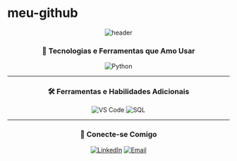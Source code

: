 # meu-github

<div align="center">

![header](https://capsule-render.vercel.app/api?type=waving&color=0:FF5733,100:900C3F&height=250&section=header&text=👋%20Bem-vindo!&fontSize=50&fontAlignY=35&fontColor=ffffff&desc=%20%20%20&descAlignY=60)


<div align="center">

### 🚀 **Tecnologias e Ferramentas que Amo Usar**

![Python](https://img.shields.io/badge/Python-3776AB?style=for-the-badge&logo=python&logoColor=white)

---

### 🛠️ **Ferramentas e Habilidades Adicionais**
![VS Code](https://img.shields.io/badge/VS%20Code-007ACC?style=for-the-badge&logo=visualstudiocode&logoColor=white)
![SQL](https://img.shields.io/badge/SQL-4479A1?style=for-the-badge&logo=postgresql&logoColor=white)

</div>



---

<div align="center">

### 💬 **Conecte-se Comigo**
[![LinkedIn](https://img.shields.io/badge/LinkedIn-0077B5?style=for-the-badge&logo=linkedin&logoColor=white)](https://www.linkedin.com/in/matheus-alves-martos-5ba5a3333/)
[![Email](https://img.shields.io/badge/Email-EA4335?style=for-the-badge&logo=gmail&logoColor=white)](mailto:matheus.amartos@gmail.com)


</div>
